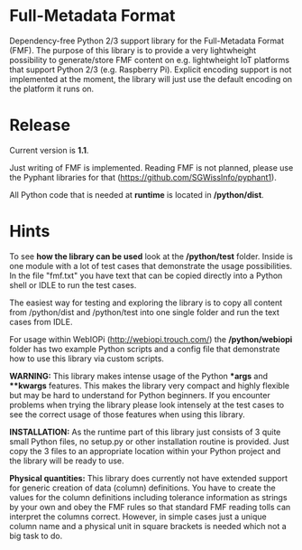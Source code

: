 # Full-Metadata Format
Dependency-free Python 2/3 support library for the Full-Metadata Format (FMF). The purpose of this library is to provide a very lightwheight possibility to generate/store FMF content on e.g. lightwheight IoT platforms that support Python 2/3 (e.g. Raspberry Pi). Explicit encoding support is not implemented at the moment, the library will just use the default encoding on the platform it runs on.

# Release
Current version is **1.1**.

Just writing of FMF is implemented. Reading FMF is not planned, please use the Pyphant libraries for that (https://github.com/SGWissInfo/pyphant1).

All Python code that is needed at **runtime** is located in **/python/dist**.

# Hints
To see **how the library can be used** look at the **/python/test** folder. Inside is one module with 
a lot of test cases that demonstrate the usage possibilities. In the file "fmf.txt" you have 
text that can be copied directly into a Python shell or IDLE to run the test cases.

The easiest way for testing and exploring the library is to copy all content from /python/dist 
and /python/test into one single folder and run the text cases from IDLE.

For usage within WebIOPi (http://webiopi.trouch.com/) the **/python/webiopi** folder has two example Python scripts and a config file that demonstrate how to use this library via custom scripts.

**WARNING:** This library makes intense usage of the Python **\*args** and **\*\*kwargs** features.
This makes the library very compact and highly flexible but may be hard to understand for Python beginners.
If you encounter problems when trying the library please look intensely at the test cases to see the 
correct usage of those features when using this library.

**INSTALLATION:** As the runtime part of this library just consists of 3 quite small Python files, no setup.py or other 
installation routine is provided. Just copy the 3 files to an appropriate location within your Python 
project and the library will be ready to use.

**Physical quantities:** This library does currently not have extended support for generic creation of data (column) definitions. You have to create the values for the column definitions including tolerance information as strings by your own and obey the FMF rules so that standard FMF reading tolls can interpret the columns correct. However, in simple cases just a unique column name and a physical unit in square brackets is needed which not a big task to do.

